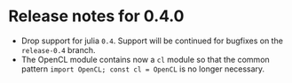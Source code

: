 # Release notes for 0.4.0

- Drop support for julia `0.4`. Support will be continued for bugfixes on the `release-0.4` branch.
- The OpenCL module contains now a `cl` module so that the common pattern `import OpenCL; const cl = OpenCL` is no longer necessary.
